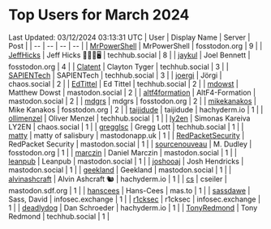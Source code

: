 # Top Users for March 2024
Last Updated: 03/12/2024 03:13:31 UTC
| User | Display Name | Server | Post |
| -- | -- | -- | -- |
| [MrPowerShell](https://fosstodon.org/@MrPowerShell) | MrPowerShell | fosstodon.org | 9 |
| [JeffHicks](https://techhub.social/@JeffHicks) | Jeff Hicks 🐶🎼🍷🖥️ | techhub.social | 8 |
| [jaykul](https://fosstodon.org/@jaykul) | Joel Bennett | fosstodon.org | 4 |
| [Clatent](https://techhub.social/@Clatent) | Clayton Tyger | techhub.social | 3 |
| [SAPIENTech](https://techhub.social/@SAPIENTech) | SAPIENTech | techhub.social | 3 |
| [joergi](https://chaos.social/@joergi) | Jörgi | chaos.social | 2 |
| [EdTittel](https://techhub.social/@EdTittel) | Ed Tittel | techhub.social | 2 |
| [mdowst](https://mastodon.social/@mdowst) | Matthew Dowst | mastodon.social | 2 |
| [altf4formation](https://mastodon.social/@altf4formation) | AltF4-Formation | mastodon.social | 2 |
| [mdgrs](https://fosstodon.org/@mdgrs) | mdgrs | fosstodon.org | 2 |
| [mikekanakos](https://fosstodon.org/@mikekanakos) | Mike Kanakos | fosstodon.org | 2 |
| [taijidude](https://hachyderm.io/@taijidude) | taijidude | hachyderm.io | 1 |
| [ollimenzel](https://techhub.social/@ollimenzel) | Oliver Menzel | techhub.social | 1 |
| [ly2en](https://chaos.social/@ly2en) | Simonas Kareiva LY2EN | chaos.social | 1 |
| [gregglsc](https://techhub.social/@gregglsc) | Gregg Lott | techhub.social | 1 |
| [matty](https://mastodonapp.uk/@matty) | matty of salisbury | mastodonapp.uk | 1 |
| [RedPacketSecurity](https://mastodon.social/@RedPacketSecurity) | RedPacket Security | mastodon.social | 1 |
| [sourcenouveau](https://fosstodon.org/@sourcenouveau) | M. Dudley | fosstodon.org | 1 |
| [marczin](https://mastodon.social/@marczin) | Daniel Marczin | mastodon.social | 1 |
| [leanpub](https://mastodon.social/@leanpub) | Leanpub | mastodon.social | 1 |
| [joshooaj](https://mastodon.social/@joshooaj) | Josh Hendricks | mastodon.social | 1 |
| [geekland](https://mastodon.social/@geekland) | Geekland | mastodon.social | 1 |
| [alvinashcraft](https://hachyderm.io/@alvinashcraft) | Alvin Ashcraft 🐿️ | hachyderm.io | 1 |
| [cs](https://mastodon.sdf.org/@cs) | cseiler | mastodon.sdf.org | 1 |
| [hanscees](https://mas.to/@hanscees) | Hans-Cees | mas.to | 1 |
| [sassdawe](https://infosec.exchange/@sassdawe) | Sass, David | infosec.exchange | 1 |
| [r1cksec](https://infosec.exchange/@r1cksec) | r1cksec | infosec.exchange | 1 |
| [deadlydog](https://hachyderm.io/@deadlydog) | Dan Schroeder | hachyderm.io | 1 |
| [TonyRedmond](https://techhub.social/@TonyRedmond) | Tony Redmond | techhub.social | 1 |
